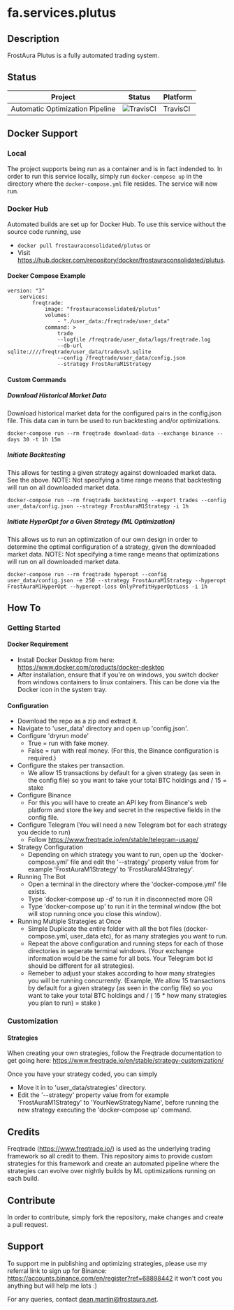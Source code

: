 # fa.services.plutus
## Description
FrostAura Plutus is a fully automated trading system.
## Status
| Project | Status | Platform
| --- | --- | --- |
| Automatic Optimization Pipeline | ![TravisCI](https://travis-ci.org/faGH/fa.services.plutus.svg?branch=main) | TravisCI
## Docker Support
### Local
The project supports being run as a container and is in fact indended to. In order to run this service locally, simply run `docker-compose up` in the directory where the `docker-compose.yml` file resides. The service will now run.
### Docker Hub
Automated builds are set up for Docker Hub. To use this service without the source code running, use
- `docker pull frostauraconsolidated/plutus` or 
- Visit https://hub.docker.com/repository/docker/frostauraconsolidated/plutus.
#### Docker Compose Example
    version: "3"
        services:
            freqtrade:
                image: "frostauraconsolidated/plutus"
                volumes:
                    - "./user_data:/freqtrade/user_data"
                command: >
                    trade
                    --logfile /freqtrade/user_data/logs/freqtrade.log
                    --db-url sqlite:////freqtrade/user_data/tradesv3.sqlite
                    --config /freqtrade/user_data/config.json
                    --strategy FrostAuraM1Strategy
#### Custom Commands
##### Download Historical Market Data
Download historical market data for the configured pairs in the config.json file. This data can in turn be used to run backtesting and/or optimizations.

    docker-compose run --rm freqtrade download-data --exchange binance --days 30 -t 1h 15m
##### Initiate Backtesting
This allows for testing a given strategy against downloaded market data. See the above. NOTE: Not specifying a time range means that backtesting will run on all downloaded market data.

    docker-compose run --rm freqtrade backtesting --export trades --config user_data/config.json --strategy FrostAuraM1Strategy -i 1h
##### Initiate HyperOpt for a Given Strategy (ML Optimization)
 This allows us to run an optimization of our own design in order to determine the optimal configuration of a strategy, given the downloaded market data. NOTE: Not specifying a time range means that optimizations will run on all downloaded market data.

    docker-compose run --rm freqtrade hyperopt --config user_data/config.json -e 250 --strategy FrostAuraM1Strategy --hyperopt FrostAuraM1HyperOpt --hyperopt-loss OnlyProfitHyperOptLoss -i 1h

## How To
### Getting Started
#### Docker Requirement
- Install Docker Desktop from here: https://www.docker.com/products/docker-desktop
- After installation, ensure that if you're on windows, you switch docker from windows containers to linux containers. This can be done via the Docker icon in the system tray.
#### Configuration
- Download the repo as a zip and extract it.
- Navigate to 'user_data' directory and open up 'config.json'.
- Configure 'dryrun mode'
  - True = run with fake money.
  - False = run with real money. (For this, the Binance configuration is required.)
- Configure the stakes per transaction.
  - We allow 15 transactions by default for a given strategy (as seen in the config file) so you want to take your total BTC holdings and / 15 = stake
- Configure Binance
  - For this you will have to create an API key from Binance's web platform and store the key and secret in the respective fields in the config file.
- Configure Telegram (You will need a new Telegram bot for each strategy you decide to run)
    - Follow https://www.freqtrade.io/en/stable/telegram-usage/
- Strategy Configuration
  - Depending on which strategy you want to run, open up the 'docker-compose.yml' file and edit the '--strategy' property value from for example 'FrostAuraM1Strategy' to 'FrostAuraM4Strategy'.
- Running The Bot
  - Open a terminal in the directory where the 'docker-compose.yml' file exists.
  - Type 'docker-compose up -d' to run it in disconnected more OR
  - Type 'docker-compose up' to run it in the terminal window (the bot will stop running once you close this window).
- Running Multiple Strategies at Once
  - Simple Duplicate the entire folder with all the bot files (docker-compose.yml, user_data etc), for as many strategies you want to run.
  - Repeat the above configuration and running steps for each of those directories in seperate terminal windows. (Your exchange information would be the same for all bots. Your Telegram bot id should be different for all strategies).
  - Remeber to adjust your stakes according to how many strategies you will be running concurrently. (Example, We allow 15 transactions by default for a given strategy (as seen in the config file) so you want to take your total BTC holdings and / ( 15 * how many strategies you plan to run) = stake )
### Customization
#### Strategies
When creating your own strategies, follow the Freqtrade documentation to get going here: https://www.freqtrade.io/en/stable/strategy-customization/

Once you have your strategy coded, you can simply
- Move it in to 'user_data/strategies' directory.
- Edit the '--strategy' property value from for example 'FrostAuraM1Strategy' to 'YourNewStrategyName', before running the new strategy executing the 'docker-compose up' command.

## Credits
Freqtrade (https://www.freqtrade.io/) is used as the underlying trading framework so all credit to them. This repository aims to provide custom strategies for this framework and create an automated pipeline where the strategies can evolve over nightly builds by ML optimizations running on each build.

## Contribute
In order to contribute, simply fork the repository, make changes and create a pull request.

## Support
To support me in publishing and optimizing strategies, please use my referral link to sign up for Binance: https://accounts.binance.com/en/register?ref=68898442 it won't cost you anything but will help me lots :)

For any queries, contact dean.martin@frostaura.net.
